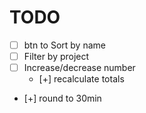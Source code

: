 # TODO

- [ ] btn to Sort by name
- [ ] Filter by project
- [ ] Increase/decrease number
  - [+] recalculate totals
- [+] round to 30min
